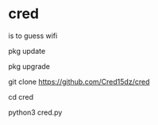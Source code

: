 # cred
is to guess wifi 

pkg update

pkg upgrade

git clone https://github.com/Cred15dz/cred

cd cred

python3 cred.py
